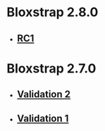 # Bloxstrap 2.8.0
- ## [RC1](https://files.pizzaboxer.xyz/bloxstrap-debug/preview/Bloxstrap-v2.8.0-rc1.exe)

# Bloxstrap 2.7.0
- ## [Validation 2](https://files.pizzaboxer.xyz/bloxstrap-debug/l10n/Bloxstrap-v2.7.0-validation.2.exe)

- ## [Validation 1](https://files.pizzaboxer.xyz/bloxstrap-debug/l10n/Bloxstrap-v2.7.0-validation.1.exe)
